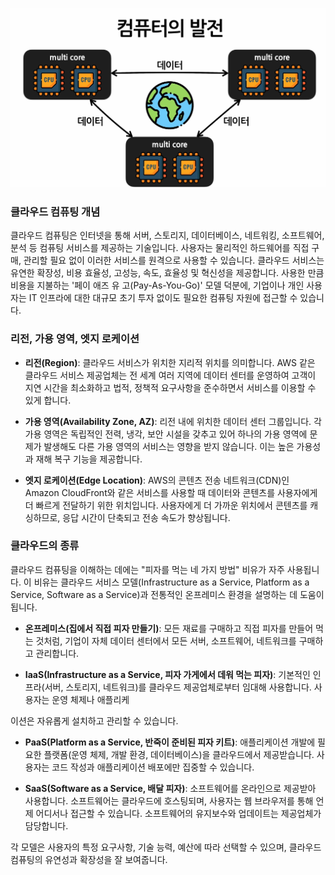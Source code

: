 ![alt text](images/markdown-image.png)

### 클라우드 컴퓨팅 개념

클라우드 컴퓨팅은 인터넷을 통해 서버, 스토리지, 데이터베이스, 네트워킹, 소프트웨어, 분석 등 컴퓨팅 서비스를 제공하는 기술입니다. 사용자는 물리적인 하드웨어를 직접 구매, 관리할 필요 없이 이러한 서비스를 원격으로 사용할 수 있습니다. 클라우드 서비스는 유연한 확장성, 비용 효율성, 고성능, 속도, 효율성 및 혁신성을 제공합니다. 사용한 만큼 비용을 지불하는 '페이 애즈 유 고(Pay-As-You-Go)' 모델 덕분에, 기업이나 개인 사용자는 IT 인프라에 대한 대규모 초기 투자 없이도 필요한 컴퓨팅 자원에 접근할 수 있습니다.

### 리전, 가용 영역, 엣지 로케이션

- **리전(Region)**: 클라우드 서비스가 위치한 지리적 위치를 의미합니다. AWS 같은 클라우드 서비스 제공업체는 전 세계 여러 지역에 데이터 센터를 운영하여 고객이 지연 시간을 최소화하고 법적, 정책적 요구사항을 준수하면서 서비스를 이용할 수 있게 합니다.

- **가용 영역(Availability Zone, AZ)**: 리전 내에 위치한 데이터 센터 그룹입니다. 각 가용 영역은 독립적인 전력, 냉각, 보안 시설을 갖추고 있어 하나의 가용 영역에 문제가 발생해도 다른 가용 영역의 서비스는 영향을 받지 않습니다. 이는 높은 가용성과 재해 복구 기능을 제공합니다.

- **엣지 로케이션(Edge Location)**: AWS의 콘텐츠 전송 네트워크(CDN)인 Amazon CloudFront와 같은 서비스를 사용할 때 데이터와 콘텐츠를 사용자에게 더 빠르게 전달하기 위한 위치입니다. 사용자에게 더 가까운 위치에서 콘텐츠를 캐싱하므로, 응답 시간이 단축되고 전송 속도가 향상됩니다.

### 클라우드의 종류

클라우드 컴퓨팅을 이해하는 데에는 "피자를 먹는 네 가지 방법" 비유가 자주 사용됩니다. 이 비유는 클라우드 서비스 모델(Infrastructure as a Service, Platform as a Service, Software as a Service)과 전통적인 온프레미스 환경을 설명하는 데 도움이 됩니다.

- **온프레미스(집에서 직접 피자 만들기)**: 모든 재료를 구매하고 직접 피자를 만들어 먹는 것처럼, 기업이 자체 데이터 센터에서 모든 서버, 소프트웨어, 네트워크를 구매하고 관리합니다.

- **IaaS(Infrastructure as a Service, 피자 가게에서 데워 먹는 피자)**: 기본적인 인프라(서버, 스토리지, 네트워크)를 클라우드 제공업체로부터 임대해 사용합니다. 사용자는 운영 체제나 애플리케

이션은 자유롭게 설치하고 관리할 수 있습니다.

- **PaaS(Platform as a Service, 반죽이 준비된 피자 키트)**: 애플리케이션 개발에 필요한 플랫폼(운영 체제, 개발 환경, 데이터베이스)을 클라우드에서 제공받습니다. 사용자는 코드 작성과 애플리케이션 배포에만 집중할 수 있습니다.

- **SaaS(Software as a Service, 배달 피자)**: 소프트웨어를 온라인으로 제공받아 사용합니다. 소프트웨어는 클라우드에 호스팅되며, 사용자는 웹 브라우저를 통해 언제 어디서나 접근할 수 있습니다. 소프트웨어의 유지보수와 업데이트는 제공업체가 담당합니다.

각 모델은 사용자의 특정 요구사항, 기술 능력, 예산에 따라 선택할 수 있으며, 클라우드 컴퓨팅의 유연성과 확장성을 잘 보여줍니다.